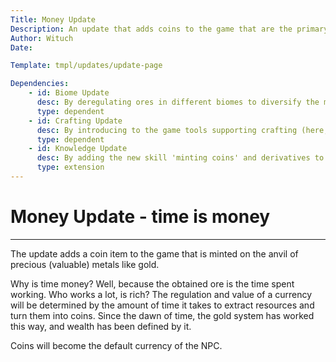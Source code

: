 ```yaml
---
Title: Money Update
Description: An update that adds coins to the game that are the primary means of payment
Author: Wituch
Date:

Template: tmpl/updates/update-page

Dependencies:
    - id: Biome Update
      desc: By deregulating ores in different biomes to diversify the map in terms of wealth (valuable metals here)
      type: dependent
    - id: Crafting Update
      desc: By introducing to the game tools supporting crafting (here, stamps that allow you to define the pattern of the obverse)
      type: dependent
    - id: Knowledge Update
      desc: By adding the new skill 'minting coins' and derivatives to the skill tree
      type: extension
---
```


# Money Update - time is money
-----

The update adds a coin item to the game that is minted on the anvil of precious (valuable) metals like gold.

Why is time money? Well, because the obtained ore is the time spent working. Who works a lot, is rich? The regulation and value of a currency will be determined by the amount of time it takes to extract resources and turn them into coins. Since the dawn of time, the gold system has worked this way, and wealth has been defined by it.

Coins will become the default currency of the NPC.
